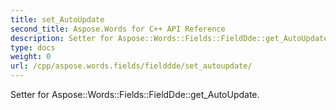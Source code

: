 ```yaml
---
title: set_AutoUpdate
second_title: Aspose.Words for C++ API Reference
description: Setter for Aspose::Words::Fields::FieldDde::get_AutoUpdate. 
type: docs
weight: 0
url: /cpp/aspose.words.fields/fielddde/set_autoupdate/
---
```


Setter for Aspose::Words::Fields::FieldDde::get_AutoUpdate. 


